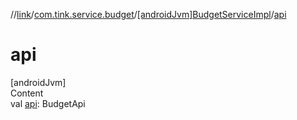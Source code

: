 //[link](../../index.md)/[com.tink.service.budget](../index.md)/[[androidJvm]BudgetServiceImpl](index.md)/[api](api.md)



# api  
[androidJvm]  
Content  
val [api](api.md): BudgetApi  



